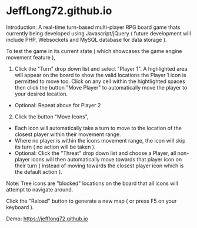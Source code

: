 # JeffLong72.github.io

Introduction: A real-time turn-based multi-player RPG board game thats currently being developed using Javascript/jQuery ( future development will include PHP, Websockets and MySQL database for data storage ).

To test the game in its current state ( which showcases the game engine movement feature ), 

1) Click the "Turn" drop down list and select "Player 1". A highlighted area will appear on the board to show the valid locations the Player 1 icon is permitted to move too. Click on any cell within the hightlighted spaces then click the button "Move Player" to automatically move the player to your desired location.
 - Optional: Repeat above for Player 2
 
2) Click the button "Move Icons", 
 - Each icon will automatically take a turn to move to the location of the closest player within their movement range.
 - Where no player is within the icons movement range, the icon will skip its turn ( no action will be taken ).
 - Optional: Click the "Threat" drop down list and choose a Player, all non-player icons will then automatically move towards that player icon on their turn ( instead of moving towards the closest player icon which is the default action ).

Note: Tree icons are "blocked" locations on the board that all icons will attempt to navigate around.

Click the "Reload" button to generate a new map ( or press F5 on your keyboard ).

Demo: https://jefflong72.github.io
